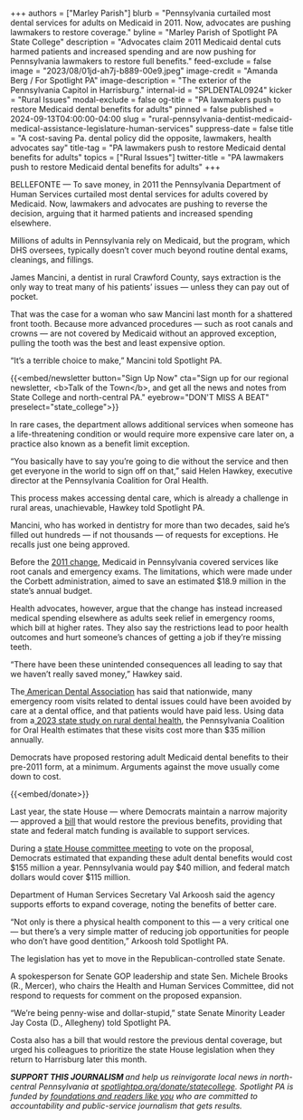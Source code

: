 +++
authors = ["Marley Parish"]
blurb = "Pennsylvania curtailed most dental services for adults on Medicaid in 2011. Now, advocates are pushing lawmakers to restore coverage."
byline = "Marley Parish of Spotlight PA State College"
description = "Advocates claim 2011 Medicaid dental cuts harmed patients and increased spending and are now pushing for Pennsylvania lawmakers to restore full benefits."
feed-exclude = false
image = "2023/08/01jd-ah7j-b889-00e9.jpeg"
image-credit = "Amanda Berg / For Spotlight PA"
image-description = "The exterior of the Pennsylvania Capitol in Harrisburg."
internal-id = "SPLDENTAL0924"
kicker = "Rural Issues"
modal-exclude = false
og-title = "PA lawmakers push to restore Medicaid dental benefits for adults"
pinned = false
published = 2024-09-13T04:00:00-04:00
slug = "rural-pennsylvania-dentist-medicaid-medical-assistance-legislature-human-services"
suppress-date = false
title = "A cost-saving Pa. dental policy did the opposite, lawmakers, health advocates say"
title-tag = "PA lawmakers push to restore Medicaid dental benefits for adults"
topics = ["Rural Issues"]
twitter-title = "PA lawmakers push to restore Medicaid dental benefits for adults"
+++

BELLEFONTE — To save money, in 2011 the Pennsylvania Department of Human Services curtailed most dental services for adults covered by Medicaid. Now, lawmakers and advocates are pushing to reverse the decision, arguing that it harmed patients and increased spending elsewhere.

Millions of adults in Pennsylvania rely on Medicaid, but the program, which DHS oversees, typically doesn’t cover much beyond routine dental exams, cleanings, and fillings.

James Mancini, a dentist in rural Crawford County, says extraction is the only way to treat many of his patients’ issues — unless they can pay out of pocket.

That was the case for a woman who saw Mancini last month for a shattered front tooth. Because more advanced procedures — such as root canals and crowns — are not covered by Medicaid without an approved exception, pulling the tooth was the best and least expensive option.

“It’s a terrible choice to make,” Mancini told Spotlight PA.

{{<embed/newsletter button="Sign Up Now" cta="Sign up for our regional newsletter, &lt;b&gt;Talk of the Town&lt;/b&gt;, and get all the news and notes from State College and north-central PA." eyebrow="DON&#39;T MISS A BEAT" preselect="state_college">}}

In rare cases, the department allows additional services when someone has a life-threatening condition or would require more expensive care later on, a practice also known as a benefit limit exception.

“You basically have to say you’re going to die without the service and then get everyone in the world to sign off on that,” said Helen Hawkey, executive director at the Pennsylvania Coalition for Oral Health.

This process makes accessing dental care, which is already a challenge in rural areas, unachievable, Hawkey told Spotlight PA.

Mancini, who has worked in dentistry for more than two decades, said he’s filled out hundreds — if not thousands — of requests for exceptions. He recalls just one being approved.

Before the <a href="https://web.archive.org/20210309142600/https://www.pacodeandbulletin.gov/Display/pabull?file=/secure/pabulletin/data/vol41/41-39/1672.html">2011 change</a>, Medicaid in Pennsylvania covered services like root canals and emergency exams. The limitations, which were made under the Corbett administration, aimed to save an estimated $18.9 million in the state’s annual budget.

Health advocates, however, argue that the change has instead increased medical spending elsewhere as adults seek relief in emergency rooms, which bill at higher rates. They also say the restrictions lead to poor health outcomes and hurt someone’s chances of getting a job if they’re missing teeth.

“There have been these unintended consequences all leading to say that we haven’t really saved money,” Hawkey said.

The<a href="https://web.archive.org/20220520095051/https://www.ada.org/resources/community-initiatives/action-for-dental-health/emergency-department-referrals#:~:text=Every%20year%20in%20the%20U.S.,ongoing%20oral%20care%20they%20need."> American Dental Association</a> has said that nationwide, many emergency room visits related to dental issues could have been avoided by care at a dental office, and that patients would have paid less. Using data from a<a href="https://lbfc.legis.state.pa.us/Resources/Documents/Reports/733.pdf"> 2023 state study on rural dental health</a>, the Pennsylvania Coalition for Oral Health estimates that these visits cost more than $35 million annually.

Democrats have proposed restoring adult Medicaid dental benefits to their pre-2011 form, at a minimum. Arguments against the move usually come down to cost.

{{<embed/donate>}}

Last year, the state House — where Democrats maintain a narrow majority — approved a <a href="https://web.archive.org/20230621225823/https://www.legis.state.pa.us/cfdocs/billInfo/billInfo.cfm?sYear=2023&amp;sInd=0&amp;body=H&amp;type=B&amp;bn=1417">bill</a> that would restore the previous benefits, providing that state and federal match funding is available to support services.

During a <a href="https://web.archive.org/20240913115403/https://www.youtube.com/watch?v=qFAQW4uVJJI">state House committee meeting</a> to vote on the proposal, Democrats estimated that expanding these adult dental benefits would cost $155 million a year. Pennsylvania would pay $40 million, and federal match dollars would cover $115 million.

Department of Human Services Secretary Val Arkoosh said the agency supports efforts to expand coverage, noting the benefits of better care.

“Not only is there a physical health component to this — a very critical one — but there’s a very simple matter of reducing job opportunities for people who don’t have good dentition,” Arkoosh told Spotlight PA.

The legislation has yet to move in the Republican-controlled state Senate.

A spokesperson for Senate GOP leadership and state Sen. Michele Brooks (R., Mercer), who chairs the Health and Human Services Committee, did not respond to requests for comment on the proposed expansion.

“We’re being penny-wise and dollar-stupid,” state Senate Minority Leader Jay Costa (D., Allegheny) told Spotlight PA.

Costa also has a bill that would restore the previous dental coverage, but urged his colleagues to prioritize the state House legislation when they return to Harrisburg later this month.

<strong><em>SUPPORT THIS JOURNALISM </em></strong><em>and help us reinvigorate local news in north-central Pennsylvania at </em><a href="http://spotlightpa.org/donate/statecollege"><em>spotlightpa.org/donate/statecollege</em></a><em>. Spotlight PA is funded by </em><a href="https://www.spotlightpa.org/support"><em>foundations and readers like you</em></a><em> who are committed to accountability and public-service journalism that gets results.</em>
